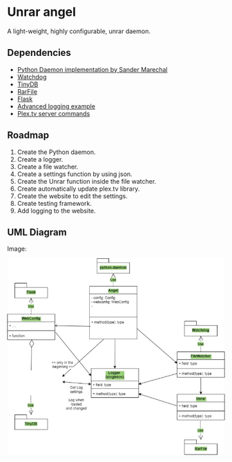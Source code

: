 # Unrar angel
A light-weight, highly configurable, unrar daemon.

## Dependencies
- [Python Daemon implementation by Sander Marechal](https://gist.github.com/andreif/cbb71b0498589dac93cb "Daemon implementation")
- [Watchdog](https://pypi.python.org/pypi/watchdog "Watchdog")
- [TinyDB](http://tinydb.readthedocs.io/en/latest/ "TinyDB")
- [RarFile](https://rarfile.readthedocs.io/en/latest/ "rarfile")
- [Flask](http://flask.pocoo.org/ "Flask")
- [Advanced logging example](https://docs.python.org/2/howto/logging.html#configuring-logging "Advanced logging example")
- [Plex.tv server commands](https://support.plex.tv/hc/en-us/articles/201638786-Plex-Media-Server-URL-Commands?mobile_site=true "Plex.tv server commands")

## Roadmap
1. Create the Python daemon.
2. Create a logger.
3. Create a file watcher.
4. Create a settings function by using json.
5. Create the Unrar function inside the file watcher.
6. Create automatically update plex.tv library.
7. Create the website to edit the settings.
8. Create testing framework.
9. Add logging to the website.

## UML Diagram
Image:

![alt text](doc/Unrar-angel-diagram.jpg "UML Diagram")
